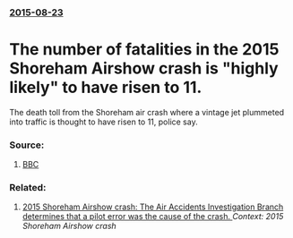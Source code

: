 ### [2015-08-23](/news/2015/08/23/index.md)

# The number of fatalities in the 2015 Shoreham Airshow crash is "highly likely" to have risen to 11. 

The death toll from the Shoreham air crash where a vintage jet plummeted into traffic is thought to have risen to 11, police say.


### Source:

1. [BBC](http://www.bbc.co.uk/news/uk-england-34034430#)

### Related:

1. [2015 Shoreham Airshow crash: The Air Accidents Investigation Branch determines that a pilot error was the cause of the crash. ](/news/2017/03/3/2015-shoreham-airshow-crash-the-air-accidents-investigation-branch-determines-that-a-pilot-error-was-the-cause-of-the-crash.md) _Context: 2015 Shoreham Airshow crash_
